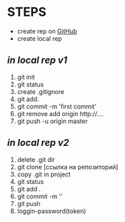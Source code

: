 # **STEPS**

* create rep on [GitHub](https://github.com/)
* create local rep
## *in local rep v1*
1. git init
2. git status
3. create .gitignore
4. git add.
5. git commit -m 'first commit'
6. git remove add origin http://....
7. git push -u origin master

## *in local rep v2*
1. delete .git dir
2. git clone [ссылка на репозиторий]
3. copy .git in project
4. git status
5. git add .
6. git commit -m ''
7. git push
8. loggin-password(token)
